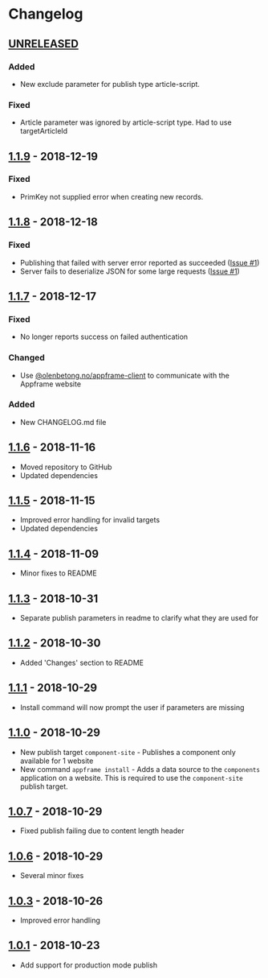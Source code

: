 
# Changelog

## [UNRELEASED]

### Added
- New exclude parameter for publish type article-script.

### Fixed
- Article parameter was ignored by article-script type. Had to use targetArticleId

## [1.1.9] - 2018-12-19

### Fixed
- PrimKey not supplied error when creating new records.

## [1.1.8] - 2018-12-18

### Fixed
- Publishing that failed with server error reported as succeeded ([Issue #1])
- Server fails to deserialize JSON for some large requests ([Issue #1])

## [1.1.7] - 2018-12-17
### Fixed
- No longer reports success on failed authentication
### Changed
- Use [@olenbetong.no/appframe-client](https://www.npmjs.com/package/@olenbetong/appframe-client) to communicate with the Appframe website
### Added
- New CHANGELOG.md file

## [1.1.6] - 2018-11-16
- Moved repository to GitHub
- Updated dependencies

## [1.1.5] - 2018-11-15
- Improved error handling for invalid targets
- Updated dependencies

## [1.1.4] - 2018-11-09
- Minor fixes to README

## [1.1.3] - 2018-10-31
- Separate publish parameters in readme to clarify what they are used for

## [1.1.2] - 2018-10-30
- Added 'Changes' section to README

## [1.1.1] - 2018-10-29
- Install command will now prompt the user if parameters are missing

## [1.1.0] - 2018-10-29
- New publish target `component-site` - Publishes a component only available for 1 website
- New command `appframe install` - Adds a data source to the `components` application on a website. This is required to use the `component-site` publish target.

## [1.0.7] - 2018-10-29
- Fixed publish failing due to content length header

## [1.0.6] - 2018-10-29
- Several minor fixes

## [1.0.3] - 2018-10-26
- Improved error handling

## [1.0.1] - 2018-10-23
- Add support for production mode publish

[UNRELEASED]: https://github.com/bjornarvh/appframe-cli/compare/v1.1.9...HEAD
[1.1.9]: https://github.com/bjornarvh/appframe-cli/compare/v1.1.8...v1.1.9
[1.1.8]: https://github.com/bjornarvh/appframe-cli/compare/v1.1.7...v1.1.8
[1.1.7]: https://github.com/bjornarvh/appframe-cli/compare/v1.1.6...v1.1.7
[1.1.6]: https://github.com/bjornarvh/appframe-cli/compare/v1.1.5...v1.1.6
[1.1.5]: https://github.com/bjornarvh/appframe-cli/compare/v1.1.4...v1.1.5
[1.1.4]: https://github.com/bjornarvh/appframe-cli/compare/v1.1.3...v1.1.4
[1.1.3]: https://github.com/bjornarvh/appframe-cli/compare/v1.1.2...v1.1.3
[1.1.2]: https://github.com/bjornarvh/appframe-cli/compare/v1.1.1...v1.1.2
[1.1.1]: https://github.com/bjornarvh/appframe-cli/compare/v1.1.0...v1.1.1
[1.1.0]: https://github.com/bjornarvh/appframe-cli/compare/v1.0.7...v1.1.0
[1.0.7]: https://github.com/bjornarvh/appframe-cli/compare/v1.0.6...v1.0.7
[1.0.6]: https://github.com/bjornarvh/appframe-cli/compare/v1.0.3...v1.0.6
[1.0.3]: https://github.com/bjornarvh/appframe-cli/compare/v1.0.1...v1.0.3
[1.0.1]: https://github.com/bjornarvh/appframe-cli/compare/v1.0.0...v1.0.1

[Issue #1]: https://github.com/olenbetong/appframe-cli/issues/1
